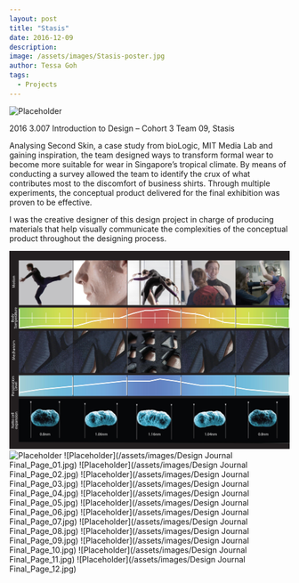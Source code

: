 ```yaml
---
layout: post
title: "Stasis"
date: 2016-12-09
description:
image: /assets/images/Stasis-poster.jpg
author: Tessa Goh
tags:
  - Projects
---
```


![Placeholder](/assets/images/Stasis-poster.jpg)

2016 3.007 Introduction to Design – Cohort 3 Team 09, Stasis

Analysing Second Skin, a case study from bioLogic, MIT Media Lab and gaining inspiration, the team designed ways to transform formal wear to become more suitable for wear in Singapore’s tropical climate. By means of conducting a survey allowed the team to identify the crux of what contributes most to the discomfort of business shirts. Through multiple experiments, the conceptual product delivered for the final exhibition was proven to be effective.

I was the creative designer of this design project in charge of producing materials that help visually communicate the complexities of the conceptual product throughout the designing process.

![Placeholder](/assets/images/Stasis-montage.jpg)
![Placeholder](/assets/images/Stasis-Site-Analysis.jpg)
![Placeholder](/assets/images/Design Journal Final_Page_01.jpg)
![Placeholder](/assets/images/Design Journal Final_Page_02.jpg)
![Placeholder](/assets/images/Design Journal Final_Page_03.jpg)
![Placeholder](/assets/images/Design Journal Final_Page_04.jpg)
![Placeholder](/assets/images/Design Journal Final_Page_05.jpg)
![Placeholder](/assets/images/Design Journal Final_Page_06.jpg)
![Placeholder](/assets/images/Design Journal Final_Page_07.jpg)
![Placeholder](/assets/images/Design Journal Final_Page_08.jpg)
![Placeholder](/assets/images/Design Journal Final_Page_09.jpg)
![Placeholder](/assets/images/Design Journal Final_Page_10.jpg)
![Placeholder](/assets/images/Design Journal Final_Page_11.jpg)
![Placeholder](/assets/images/Design Journal Final_Page_12.jpg)
